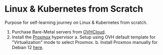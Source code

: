 # Linux & Kubernetes from Scratch

Purpose for self-learning journey on Linux & Kubernetes from scratch.

1. Purchase Bare-Metal servers from [OVHCloud](https://www.ovhcloud.com/asia/bare-metal/prices/).
2. Install the [Proxmox](https://www.proxmox.com/en/) hypervisor 
   a. Setup using OVH default template for "Virtualization" mode to select Proxmox.
   b. Install Proxmox manually for Debian 12 [here](https://pve.proxmox.com/wiki/Install_Proxmox_VE_on_Debian_12_Bookworm).
